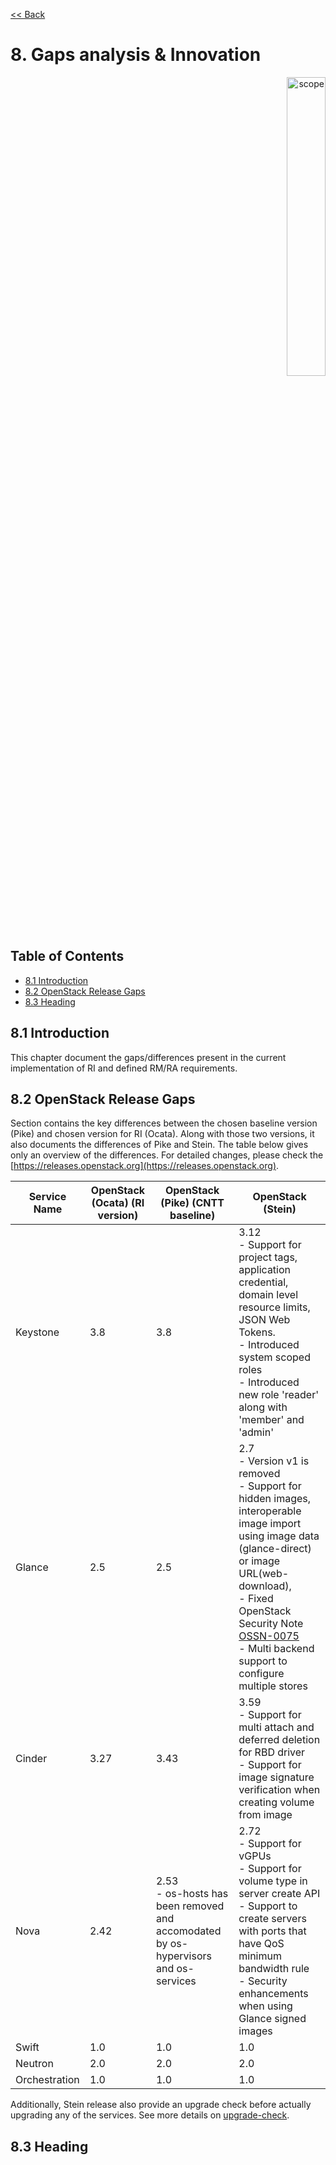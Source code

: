 [<< Back](../)

# 8. Gaps analysis & Innovation
<p align="right"><img src="../figures/bogo_ifo.png" alt="scope" title="Scope" width="35%"/></p>

## Table of Contents
* [8.1 Introduction](#8.1)
* [8.2 OpenStack Release Gaps](#8.2)
* [8.3 Heading](#8.3)

<a name="8.1"></a>
## 8.1 Introduction
This chapter document the gaps/differences present in the current implementation of RI and defined RM/RA requirements.

<a name="8.2"></a>
## 8.2 OpenStack Release Gaps
Section contains the key differences between the chosen baseline version (Pike) and chosen version for RI (Ocata).
Along with those two versions, it also documents the differences of Pike and Stein. The table below gives only an
overview of the differences. For detailed changes, please check the
[https://releases.openstack.org](https://releases.openstack.org).

| Service Name | OpenStack (Ocata) (RI version) | OpenStack (Pike) (CNTT baseline) | OpenStack (Stein) |
| --- | --- | --- | --- |
| Keystone | 3.8 | 3.8 | 3.12<br>- Support for project tags, application credential, domain level resource limits, JSON Web Tokens.<br> - Introduced system scoped roles<br> - Introduced new role 'reader' along with 'member' and 'admin' |
| Glance | 2.5 | 2.5 | 2.7<br>- Version v1 is removed<br>- Support for hidden images, interoperable image import using image data (glance-direct) or image URL(web-download), <br>- Fixed OpenStack Security Note [OSSN-0075](https://wiki.openstack.org/wiki/OSSN/OSSN-0075)<br>- Multi backend support to configure multiple stores|
| Cinder | 3.27 | 3.43 | 3.59<br>- Support for multi attach and deferred deletion for RBD driver<br>- Support for image signature verification when creating volume from image |
| Nova | 2.42 | 2.53<br>- os-hosts has been removed and accomodated by os-hypervisors and os-services<br> | 2.72<br>- Support for vGPUs<br>- Support for volume type in server create API<br>- Support to create servers with ports that have QoS minimum bandwidth rule<br>- Security enhancements when using Glance signed images |
| Swift | 1.0 | 1.0 | 1.0 |
| Neutron | 2.0 | 2.0 | 2.0 |
| Orchestration | 1.0 | 1.0 | 1.0 |

Additionally, Stein release also provide an upgrade check before actually upgrading any of the services. 
See more details on [upgrade-check](https://governance.openstack.org/tc/goals/selected/stein/upgrade-checkers.html).


<a name="8.3"></a>
## 8.3 Heading
